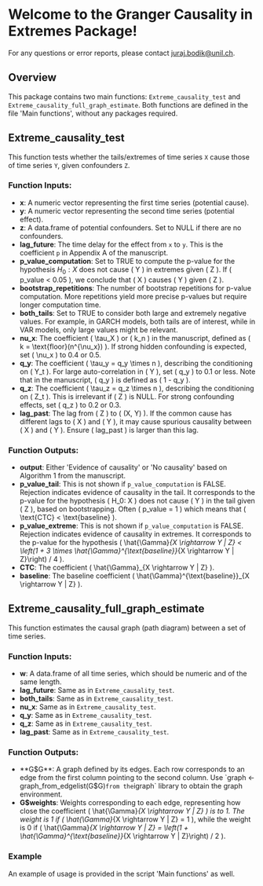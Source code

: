 # Welcome to the Granger Causality in Extremes Package!

For any questions or error reports, please contact [juraj.bodik@unil.ch](mailto:juraj.bodik@unil.ch).

## Overview
This package contains two main functions: `Extreme_causality_test` and `Extreme_causality_full_graph_estimate`. Both functions are defined in the file 'Main functions', without any packages required.

## Extreme_causality_test

This function tests whether the tails/extremes of time series `X` cause those of time series `Y`, given confounders `Z`.

### Function Inputs:
- **x**: A numeric vector representing the first time series (potential cause).
- **y**: A numeric vector representing the second time series (potential effect).
- **z**: A data.frame of potential confounders. Set to NULL if there are no confounders.
- **lag_future**: The time delay for the effect from `x` to `y`. This is the coefficient `p` in Appendix A of the manuscript.
- **p_value_computation**: Set to TRUE to compute the p-value for the hypothesis  $H_0: X$ does not cause \( Y \) in extremes given \( Z \). If \( p\_value < 0.05 \), we conclude that \( X \) causes \( Y \) given \( Z \).
- **bootstrap_repetitions**: The number of bootstrap repetitions for p-value computation. More repetitions yield more precise p-values but require longer computation time.
- **both_tails**: Set to TRUE to consider both large and extremely negative values. For example, in GARCH models, both tails are of interest, while in VAR models, only large values might be relevant.
- **nu_x**: The coefficient \( \tau_X \) or \( k_n \) in the manuscript, defined as \( k = \text{floor}(n^{\nu_x}) \). If strong hidden confounding is expected, set \( \nu_x \) to 0.4 or 0.5.
- **q_y**: The coefficient \( \tau_y = q_y \times n \), describing the conditioning on \( Y_t \). For large auto-correlation in \( Y \), set \( q_y \) to 0.1 or less. Note that in the manuscript, \( q_y \) is defined as \( 1 - q_y \).
- **q_z**: The coefficient \( \tau_z = q_z \times n \), describing the conditioning on \( Z_t \). This is irrelevant if \( Z \) is NULL. For strong confounding effects, set \( q_z \) to 0.2 or 0.3.
- **lag_past**: The lag from \( Z \) to \( (X, Y) \). If the common cause has different lags to \( X \) and \( Y \), it may cause spurious causality between \( X \) and \( Y \). Ensure \( lag_past \) is larger than this lag.

### Function Outputs:
- **output**: Either 'Evidence of causality' or 'No causality' based on Algorithm 1 from the manuscript.
- **p_value_tail**: This is not shown if `p_value_computation` is FALSE. Rejection indicates evidence of causality in the tail. It corresponds to the p-value for the hypothesis \( H_0: X \) does not cause \( Y \) in the tail given \( Z \), based on bootstrapping. Often \( p_value = 1 \) which means that \( \text{CTC} < \text{baseline} \).
- **p_value_extreme**: This is not shown if `p_value_computation` is FALSE. Rejection indicates evidence of causality in extremes. It corresponds to the p-value for the hypothesis \( \hat{\Gamma}_{X \rightarrow Y | Z} < \left(1 + 3 \times \hat{\Gamma}^{\text{baseline}}_{X \rightarrow Y | Z}\right) / 4 \).
- **CTC**: The coefficient \( \hat{\Gamma}_{X \rightarrow Y | Z} \).
- **baseline**: The baseline coefficient \( \hat{\Gamma}^{\text{baseline}}_{X \rightarrow Y | Z} \).

## Extreme_causality_full_graph_estimate

This function estimates the causal graph (path diagram) between a set of time series.

### Function Inputs:
- **w**: A data.frame of all time series, which should be numeric and of the same length.
- **lag_future**: Same as in `Extreme_causality_test`.
- **both_tails**: Same as in `Extreme_causality_test`.
- **nu_x**: Same as in `Extreme_causality_test`.
- **q_y**: Same as in `Extreme_causality_test`.
- **q_z**: Same as in `Extreme_causality_test`.
- **lag_past**: Same as in `Extreme_causality_test`.

### Function Outputs:
- **G$G**: A graph defined by its edges. Each row corresponds to an edge from the first column pointing to the second column. Use `graph <- graph_from_edgelist(G$G)` from the `igraph` library to obtain the graph environment.
- **G$weights**: Weights corresponding to each edge, representing how close the coefficient \( \hat{\Gamma}_{X \rightarrow Y | Z} \) is to 1. The weight is 1 if \( \hat{\Gamma}_{X \rightarrow Y | Z} = 1 \), while the weight is 0 if \( \hat{\Gamma}_{X \rightarrow Y | Z} = \left(1 + \hat{\Gamma}^{\text{baseline}}_{X \rightarrow Y | Z}\right) / 2 \).

### Example
An example of usage is provided in the script 'Main functions' as well. 

